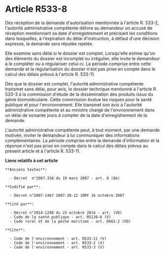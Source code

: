 # Article R533-8

Dès réception de la demande d'autorisation mentionnée à l'article R. 533-2, l'autorité administrative compétente délivre au
demandeur un accusé de réception mentionnant sa date d'enregistrement et précisant les conditions dans lesquelles, à
l'expiration du délai d'instruction, à défaut d'une décision expresse, la demande sera réputée rejetée.

Elle examine sans délai si le dossier est complet. Lorsqu'elle estime qu'un des éléments du dossier est incomplet ou
irrégulier, elle invite le demandeur à le compléter ou à régulariser celui-ci. La période comprise entre cette demande et la
régularisation du dossier n'est pas prise en compte dans le calcul des délais prévus à l'article R. 533-11.

Dès que le dossier est complet, l'autorité administrative compétente transmet sans délai, pour avis, le dossier technique
mentionné à l'article R. 533-3 à la commission d'étude de la dissémination des produits issus du génie biomoléculaire. Cette
commission évalue les risques pour la santé publique et pour l'environnement. Elle transmet son avis à l'autorité
administrative compétente et au ministre chargé de l'environnement dans un délai de soixante jours à compter de la date
d'enregistrement de la demande.

L'autorité administrative compétente peut, à tout moment, par une demande motivée, inviter le demandeur à lui communiquer des
informations complémentaires. La période comprise entre la demande d'information et la réponse n'est pas prise en compte dans
le calcul des délais prévus au présent article et à l'article R. 533-11.

**Liens relatifs à cet article**

	**Anciens textes**:

	  - Décret  n°2007-358 du 19 mars 2007 - art. 8 (Ab)

	**Codifié par**:

	  - Décret n°2007-1467 2007-10-12 JORF 16 octobre 2007

	**Cité par**:

	  - Décret n°2014-1298 du 23 octobre 2014 - art. (VD)
	  - Code de la santé publique - art. R5139-6 (V)
	  - Code rural et de la pêche maritime - art. D663-2 (VD)

	**Cite**:

	  - Code de l'environnement - art. R533-11 (V)
	  - Code de l'environnement - art. R533-2 (V)
	  - Code de l'environnement - art. R533-3 (V)
